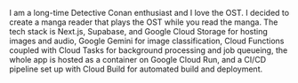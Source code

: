 I am a long-time Detective Conan enthusiast and I love the OST. I decided to create a manga reader that plays the OST while you read the manga. The tech stack is Next.js, Supabase, and Google Cloud Storage for hosting images and audio, Google Gemini for image classification, Cloud Functions coupled with Cloud Tasks for background processing and job queueing, the whole app is hosted as a container on Google Cloud Run, and a CI/CD pipeline set up with Cloud Build for automated build and deployment.
